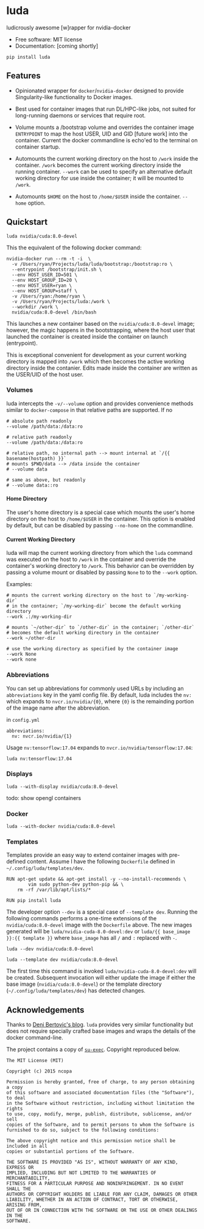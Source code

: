 # luda

ludicrously awesome [w]rapper for nvidia-docker


* Free software: MIT license
* Documentation: [coming shortly]

```
pip install luda
```


## Features

* Opinionated wrapper for `docker`/`nvidia-docker` designed to provide
  Singularity-like functionality to Docker images.

* Best used for container images that run DL/HPC-like jobs, not suited
  for long-running daemons or services that require root.

* Volume mounts a /bootstrap volume and overrides the container image
  `ENTRYPOINT` to map the host USER, UID and GID [future work] into the
  container.  Current the docker commandline is echo'ed to the terminal on
  container startup.

* Automounts the current working directory on the host to `/work` inside
  the container.  `/work` becomes the current working directory inside the
  running container. `--work` can be used to specify an alternative default
  working directory for use inside the container; it will be mounted to `/work`.

* Automounts `$HOME` on the host to `/home/$USER` inside the container.
  `--home` option.


## Quickstart

```
luda nvidia/cuda:8.0-devel
```

This the equivalent of the following docker command:

```
nvidia-docker run --rm -t -i  \
  -v /Users/ryan/Projects/luda/luda/bootstrap:/bootstrap:ro \
  --entrypoint /bootstrap/init.sh \
  --env HOST_USER_ID=501 \
  --env HOST_GROUP_ID=20 \
  --env HOST_USER=ryan \
  --env HOST_GROUP=staff \
  -v /Users/ryan:/home/ryan \
  -v /Users/ryan/Projects/luda:/work \
  --workdir /work \
  nvidia/cuda:8.0-devel /bin/bash
```

This launches a new container based on the `nvidia/cuda:8.0-devel`
image; however, the magic happens in the bootstrapping, where the host
user that launched the container is created inside the container on
launch (entrypoint).

This is exceptional convenient for development as your current working
directory is mapped into `/work` which then becomes the active working
directory inside the contanier.  Edits made inside the container are
written as the USER/UID of the host user.

### Volumes

luda intercepts the `-v/--volume` option and provides convenience methods similar to
`docker-compose` in that relative paths are supported.  If no

```
# absolute path readonly
--volume /path/data:/data:ro

# relative path readonly
--volume /path/data:/data:ro

# relative path, no internal path --> mount internal at `/{{ basename(hostpath) }}`
# mounts $PWD/data --> /data inside the container
# --volume data

# same as above, but readonly
# --volume data::ro
```

#### Home Directory

The user's home directory is a special case which mounts the user's home directory on the host
to `/home/$USER` in the container.  This option is enabled by default, but can be disabled by
passing `--no-home` on the commandline.

#### Current Working Directory

luda will map the current working directory from which the `luda` command was executed on the host
to `/work` in the container and override the container's working directory to `/work`.  This behavior
can be overridden by passing a volume mount or disabled by passing `None` to to the `--work` option.

Examples:
```
# mounts the current working directory on the host to `/my-working-dir`
# in the container; `/my-working-dir` become the default working directory
--work .:/my-working-dir

# mounts `~/other-dir` to `/other-dir` in the container; `/other-dir`
# becomes the default working directory in the container
--work ~/other-dir

# use the working directory as specified by the container image
--work None
--work none
```

### Abbreviations

You can set up abbreviations for commonly used URLs by including an `abbreviations` key in the yaml config file. By default,
luda includes the `nv:` which expands to `nvcr.io/nvidia/{0}`, where `{0}` is the remainding portion of the image name after
the abbreviation.

in `config.yml`
```
abbreviations:
  nv: nvcr.io/nvidia/{1}
```

Usage `nv:tensorflow:17.04` expands to `nvcr.io/nvidia/tensorflow:17.04`:
```
luda nv:tensorflow:17.04
```

### Displays

```
luda --with-display nvidia/cuda:8.0-devel
```

todo: show opengl containers

### Docker

```
luda --with-docker nvidia/cuda:8.0-devel
```

### Templates

Templates provide an easy way to extend container images with pre-defined content.
Assume I have the following `Dockerfile` defined in `~/.config/luda/templates/dev`.

```
RUN apt-get update && apt-get install -y --no-install-recommends \
        vim sudo python-dev python-pip && \
    rm -rf /var/lib/apt/lists/*

RUN pip install luda
```

The developer option `--dev` is a special case of `--template dev`.  Running the following commands performs a one-time
extensions of the `nvidia/cuda:8.0-devel` image with the `Dockerfile` above.  The new images generated will be
`luda/nvidia-cuda-8.0-devel:dev` or `luda/{{ base_image }}:{{ template }}` where `base_image` has all `/` and `:` replaced
with `-`.


```
luda --dev nvidia/cuda:8.0-devel
```

```
luda --template dev nvidia/cuda:8.0-devel
```

The first time this command is invoked `luda/nvidia-cuda-8.0-devel:dev` will be created.  Subsequent invocation will
either update the image if either the base image (`nvidia/cuda:8.0-devel`) or the template directory
(`~/.config/luda/templates/dev`) has detected changes.


## Acknowledgements

Thanks to [Deni Bertovic's
blog](https://denibertovic.com/posts/handling-permissions-with-docker-volumes/).
`luda` provides very similar functionality but does not require specially
crafted base images and wraps the details of the docker command-line.

The project contains a copy of [`su-exec`](https://github.com/ncopa/su-exec).
Copyright reproduced below.

```
The MIT License (MIT)

Copyright (c) 2015 ncopa

Permission is hereby granted, free of charge, to any person obtaining a copy
of this software and associated documentation files (the "Software"), to deal
in the Software without restriction, including without limitation the rights
to use, copy, modify, merge, publish, distribute, sublicense, and/or sell
copies of the Software, and to permit persons to whom the Software is
furnished to do so, subject to the following conditions:

The above copyright notice and this permission notice shall be included in all
copies or substantial portions of the Software.

THE SOFTWARE IS PROVIDED "AS IS", WITHOUT WARRANTY OF ANY KIND, EXPRESS OR
IMPLIED, INCLUDING BUT NOT LIMITED TO THE WARRANTIES OF MERCHANTABILITY,
FITNESS FOR A PARTICULAR PURPOSE AND NONINFRINGEMENT. IN NO EVENT SHALL THE
AUTHORS OR COPYRIGHT HOLDERS BE LIABLE FOR ANY CLAIM, DAMAGES OR OTHER
LIABILITY, WHETHER IN AN ACTION OF CONTRACT, TORT OR OTHERWISE, ARISING FROM,
OUT OF OR IN CONNECTION WITH THE SOFTWARE OR THE USE OR OTHER DEALINGS IN THE
SOFTWARE.
```

